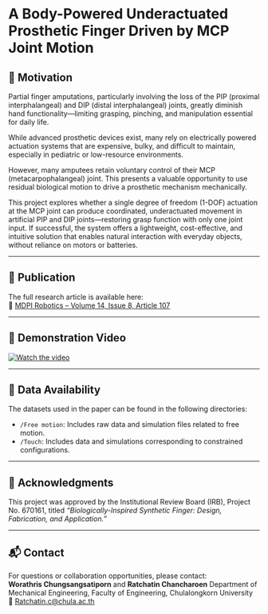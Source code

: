 # A Body-Powered Underactuated Prosthetic Finger Driven by MCP Joint Motion

## 🧠 Motivation

Partial finger amputations, particularly involving the loss of the PIP (proximal interphalangeal) and DIP (distal interphalangeal) joints, greatly diminish hand functionality—limiting grasping, pinching, and manipulation essential for daily life. 

While advanced prosthetic devices exist, many rely on electrically powered actuation systems that are expensive, bulky, and difficult to maintain, especially in pediatric or low-resource environments.

However, many amputees retain voluntary control of their MCP (metacarpophalangeal) joint. This presents a valuable opportunity to use residual biological motion to drive a prosthetic mechanism mechanically.

This project explores whether a single degree of freedom (1-DOF) actuation at the MCP joint can produce coordinated, underactuated movement in artificial PIP and DIP joints—restoring grasp function with only one joint input. If successful, the system offers a lightweight, cost-effective, and intuitive solution that enables natural interaction with everyday objects, without reliance on motors or batteries.

---

## 📄 Publication

The full research article is available here:  
🔗 [MDPI Robotics – Volume 14, Issue 8, Article 107](https://www.mdpi.com/2218-6581/14/8/107)

---

## 📸 Demonstration Video

[![Watch the video](https://img.youtube.com/vi/6tovplAdyMk/hqdefault.jpg)](https://www.youtube.com/watch?v=6tovplAdyMk)

---

## 📁 Data Availability
The datasets used in the paper can be found in the following directories:
- `/Free motion`: Includes raw data and simulation files related to free motion.  
- `/Touch`: Includes data and simulations corresponding to constrained configurations.  

---

## 🤝 Acknowledgments

This project was approved by the Institutional Review Board (IRB), Project No. 670161, titled *“Biologically-Inspired Synthetic Finger: Design, Fabrication, and Application.”*

---

## 📬 Contact

For questions or collaboration opportunities, please contact:  
**Worathris Chungsangsatiporn** and **Ratchatin Chancharoen**
Department of Mechanical Engineering, Faculty of Engineering, Chulalongkorn University  
📧 Ratchatin.c@chula.ac.th  
